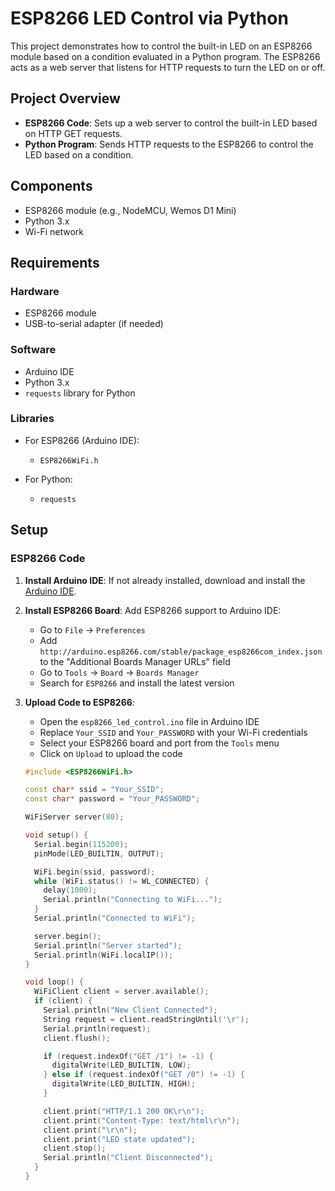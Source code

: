 # ESP8266 LED Control via Python

This project demonstrates how to control the built-in LED on an ESP8266 module based on a condition evaluated in a Python program. The ESP8266 acts as a web server that listens for HTTP requests to turn the LED on or off.

## Project Overview

- **ESP8266 Code**: Sets up a web server to control the built-in LED based on HTTP GET requests.
- **Python Program**: Sends HTTP requests to the ESP8266 to control the LED based on a condition.

## Components

- ESP8266 module (e.g., NodeMCU, Wemos D1 Mini)
- Python 3.x
- Wi-Fi network

## Requirements

### Hardware

- ESP8266 module
- USB-to-serial adapter (if needed)

### Software

- Arduino IDE
- Python 3.x
- `requests` library for Python

### Libraries

- For ESP8266 (Arduino IDE):
  - `ESP8266WiFi.h`

- For Python:
  - `requests`

## Setup

### ESP8266 Code

1. **Install Arduino IDE**: If not already installed, download and install the [Arduino IDE](https://www.arduino.cc/en/software).

2. **Install ESP8266 Board**: Add ESP8266 support to Arduino IDE:
   - Go to `File` -> `Preferences`
   - Add `http://arduino.esp8266.com/stable/package_esp8266com_index.json` to the "Additional Boards Manager URLs" field
   - Go to `Tools` -> `Board` -> `Boards Manager`
   - Search for `ESP8266` and install the latest version

3. **Upload Code to ESP8266**:
   - Open the `esp8266_led_control.ino` file in Arduino IDE
   - Replace `Your_SSID` and `Your_PASSWORD` with your Wi-Fi credentials
   - Select your ESP8266 board and port from the `Tools` menu
   - Click on `Upload` to upload the code

   ```cpp
   #include <ESP8266WiFi.h>

   const char* ssid = "Your_SSID";
   const char* password = "Your_PASSWORD";

   WiFiServer server(80);

   void setup() {
     Serial.begin(115200);
     pinMode(LED_BUILTIN, OUTPUT);

     WiFi.begin(ssid, password);
     while (WiFi.status() != WL_CONNECTED) {
       delay(1000);
       Serial.println("Connecting to WiFi...");
     }
     Serial.println("Connected to WiFi");

     server.begin();
     Serial.println("Server started");
     Serial.println(WiFi.localIP());
   }

   void loop() {
     WiFiClient client = server.available();
     if (client) {
       Serial.println("New Client Connected");
       String request = client.readStringUntil('\r');
       Serial.println(request);
       client.flush();

       if (request.indexOf("GET /1") != -1) {
         digitalWrite(LED_BUILTIN, LOW);
       } else if (request.indexOf("GET /0") != -1) {
         digitalWrite(LED_BUILTIN, HIGH);
       }

       client.print("HTTP/1.1 200 OK\r\n");
       client.print("Content-Type: text/html\r\n");
       client.print("\r\n");
       client.print("LED state updated");
       client.stop();
       Serial.println("Client Disconnected");
     }
   }
